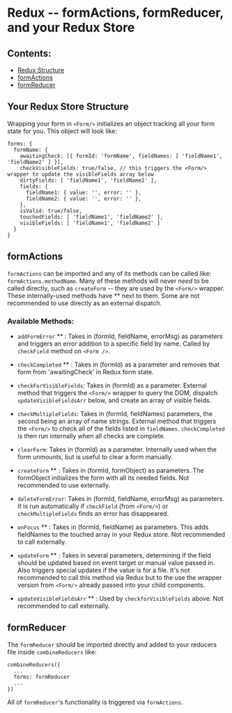 # Redux -- formActions, formReducer, and your Redux Store

## Contents:
  * [Redux Structure](https://github.com/vineyard-bloom/bloom-forms/blob/master/docs/redux.md#your-redux-store-structure)
  * [formActions](https://github.com/vineyard-bloom/bloom-forms/blob/master/docs/redux.md#formactions)
  * [formReducer]()

## Your Redux Store Structure
Wrapping your form in `<Form/>` initializes an object tracking all your form state for you. This object will look like:
```
forms: {
  formName: {
    awaitingCheck: [{ formId: 'formName', fieldNames: [ 'fieldName1', 'fieldName2' ] }],
    checkVisibleFields: true/false, // this triggers the <Form/> wrapper to update the visibleFields array below
    dirtyFields: [ 'fieldName1', 'fieldName2' ],
    fields: {
      fieldName1: { value: '', error: '' },
      fieldName2: { value: '', error: '' },
    },
    isValid: true/false,
    touchedFields: [ 'fieldName1', 'fieldName2' ],
    visibleFields: [ 'fieldName1', 'fieldName2' ]
  }
}
```


## formActions
`formActions` can be imported and any of its methods can be called like: `formActions.methodName`. Many of these methods will never *need* to be called directly, such as `createForm` -- they are used by the `<Form/>` wrapper. These internally-used methods have ** next to them. Some are not recommended to use directly as an external dispatch.

### Available Methods:
- `addFormError` ** :
  Takes in (formId, fieldName, errorMsg) as parameters and triggers an error addition to a specific field by name. Called by `checkField` method on `<Form />`.

- `checkCompleted` ** :
  Takes in (formId) as a parameter and removes that form from 'awaitingCheck' in Redux form state.

- `checkForVisibleFields`:
  Takes in (formId) as a parameter. External method that triggers the `<Form/>` wrapper to query the DOM, dispatch `updateVisibleFieldsArr` below, and create an array of visible fields.

- `checkMultipleFields`:
  Takes in (formId, fieldNames) parameters, the second being an array of name strings. External method that triggers the `<Form/>` to check all of the fields listed in `fieldNames`. `checkCompleted` is then run internally when all checks are complete.

- `clearForm`:
  Takes in (formId) as a parameter. Internally used when the form unmounts, but is useful to clear a form manually.

- `createForm` ** :
  Takes in (formId, formObject) as parameters. The formObject initializes the form with all its needed fields. Not recommended to use externally.

- `deleteFormError`:
  Takes in (formId, fieldName, errorMsg) as parameters. It is run automatically if `checkField` (from `<Form/>`) or `checkMultipleFields` finds an error has disappeared.

- `onFocus` ** :
  Takes in (formId, fieldName) as parameters. This adds fieldNames to the touched array in your Redux store. Not recommended to call externally.

- `updateForm` ** :
  Takes in several parameters, determining if the field should be updated based on event target or manual value passed in. Also triggers special updates if the value is for a file. It's not recommended to call this method via Redux but to the use the wrapper version from `<Form/>` already passed into your child components.

- `updateVisibleFieldsArr` ** :
  Used by `checkforVisibleFields` above. Not recommended to call externally.

## formReducer
The `formReducer` should be imported directly and added to your reducers file inside `combineReducers` like:
```
combineReducers({
  ...
  forms: formReducer
  ...
})
```
All of `formReducer`'s functionality is triggered via `formActions`.
